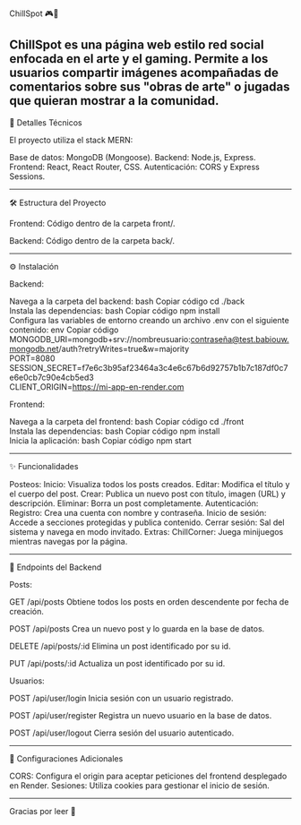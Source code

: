 ChillSpot 🎮🎨

ChillSpot es una página web estilo red social enfocada en el arte y el gaming. Permite a los usuarios compartir imágenes acompañadas de comentarios sobre sus "obras de arte" o jugadas que quieran mostrar a la comunidad.
-------------------------------------------------------------------------------------------------------------------------
🚀 Detalles Técnicos

El proyecto utiliza el stack MERN:

Base de datos: MongoDB (Mongoose).
Backend: Node.js, Express.
Frontend: React, React Router, CSS.
Autenticación: CORS y Express Sessions.

------------------------------------------------------------------------------------------------------------------------

🛠 Estructura del Proyecto

Frontend: Código dentro de la carpeta front/.

Backend: Código dentro de la carpeta back/.

-------------------------------------------------------------------------------------------------------------------------

⚙️ Instalación

Backend:

Navega a la carpeta del backend:
bash
Copiar código
cd ./back  
Instala las dependencias:
bash
Copiar código
npm install  
Configura las variables de entorno creando un archivo .env con el siguiente contenido:
env
Copiar código
MONGODB_URI=mongodb+srv://nombreusuario:contraseña@test.babiouw.mongodb.net/auth?retryWrites=true&w=majority  
PORT=8080  
SESSION_SECRET=f7e6c3b95af23464a3c4e6c67b6d92757b1b7c187df0c7e6e0cb7c90e4cb5ed3  
CLIENT_ORIGIN=https://mi-app-en-render.com  

Frontend:

Navega a la carpeta del frontend:
bash
Copiar código
cd ./front  
Instala las dependencias:
bash
Copiar código
npm install  
Inicia la aplicación:
bash
Copiar código
npm start  

-------------------------------------------------------------------------------------------------------------------------

✨ Funcionalidades

Posteos:
Inicio: Visualiza todos los posts creados.
Editar: Modifica el título y el cuerpo del post.
Crear: Publica un nuevo post con título, imagen (URL) y descripción.
Eliminar: Borra un post completamente.
Autenticación:
Registro: Crea una cuenta con nombre y contraseña.
Inicio de sesión: Accede a secciones protegidas y publica contenido.
Cerrar sesión: Sal del sistema y navega en modo invitado.
Extras:
ChillCorner: Juega minijuegos mientras navegas por la página.

-------------------------------------------------------------------------------------------------------------------------

📡 Endpoints del Backend

Posts:

GET /api/posts
Obtiene todos los posts en orden descendente por fecha de creación.

POST /api/posts
Crea un nuevo post y lo guarda en la base de datos.

DELETE /api/posts/:id
Elimina un post identificado por su id.

PUT /api/posts/:id
Actualiza un post identificado por su id.

Usuarios:

POST /api/user/login
Inicia sesión con un usuario registrado.

POST /api/user/register
Registra un nuevo usuario en la base de datos.

POST /api/user/logout
Cierra sesión del usuario autenticado.

-------------------------------------------------------------------------------------------------------------------------

🔧 Configuraciones Adicionales

CORS: Configura el origin para aceptar peticiones del frontend desplegado en Render.
Sesiones: Utiliza cookies para gestionar el inicio de sesión.

-------------------------------------------------------------------------------------------------------------------------
Gracias por leer 🌸

